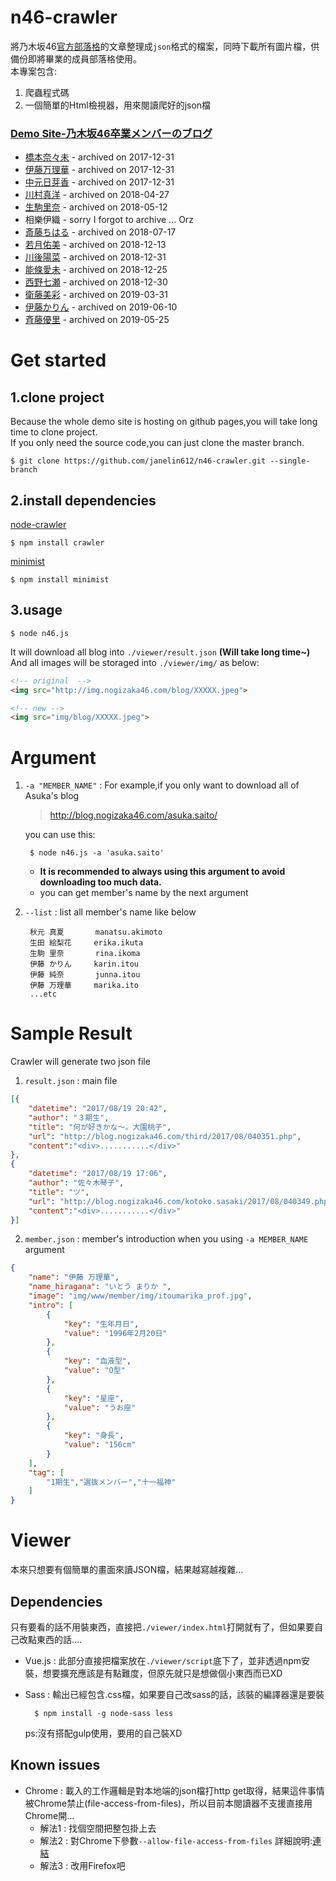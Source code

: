 n46-crawler
===========

將乃木坂46[官方部落格](https://blog.nogizaka46.com/)的文章整理成`json`格式的檔案，同時下載所有圖片檔，供備份即將畢業的成員部落格使用。  
本專案包含:

1. 爬蟲程式碼
2. 一個簡單的Html檢視器，用來閱讀爬好的json檔 

### [Demo Site-乃木坂46卒業メンバーのブログ](https://janelin612.github.io/n46-crawler/)
+ [橋本奈々未](https://janelin612.github.io/n46-crawler/nanami.hashimoto) - archived on 2017-12-31
+ [伊藤万理華](https://janelin612.github.io/n46-crawler/marika.ito) - archived on 2017-12-31
+ [中元日芽香](https://janelin612.github.io/n46-crawler/himeka.nakamoto) - archived on 2017-12-31
+ [川村真洋](https://janelin612.github.io/n46-crawler/mahiro.kawamura) - archived on 2018-04-27
+ [生駒里奈](https://janelin612.github.io/n46-crawler/rina.ikoma) - archived on 2018-05-12
+ 相樂伊織 - sorry I forgot to archive ... Orz
+ [斎藤ちはる](https://janelin612.github.io/n46-crawler/chiharu.saito/) - archived on 2018-07-17
+ [若月佑美](https://janelin612.github.io/n46-crawler/yumi.wakatsuki/) - archived on 2018-12-13
+ [川後陽菜](https://janelin612.github.io/n46-crawler/hina.kawago/) - archived on 2018-12-31
+ [能條愛未](https://janelin612.github.io/n46-crawler/ami.noujo/) - archived on 2018-12-25
+ [西野七瀬](https://janelin612.github.io/n46-crawler/nanase.nishino) - archived on 2018-12-30
+ [衛藤美彩](https://janelin612.github.io/n46-crawler/misa.eto) - archived on 2019-03-31
+ [伊藤かりん](https://janelin612.github.io/n46-crawler/karin.itou) - archived on 2019-06-10
+ [斉藤優里](https://janelin612.github.io/n46-crawler/yuuri.saito) - archived on 2019-05-25

# Get started #

## 1.clone project
Because the whole demo site is hosting on github pages,you will take long time to clone project.  
If you only need the source code,you can just clone the master branch.

	$ git clone https://github.com/janelin612/n46-crawler.git --single-branch

## 2.install dependencies

[node-crawler](https://github.com/bda-research/node-crawler)

	$ npm install crawler

[minimist](https://www.npmjs.com/package/minimist)

	$ npm install minimist

## 3.usage

	$ node n46.js

It will download all blog into `./viewer/result.json` **(Will take long time~)**  
And all images will be storaged into `./viewer/img/` as below:

```html
<!-- original  -->
<img src="http://img.nogizaka46.com/blog/XXXXX.jpeg">

<!-- new -->
<img src="img/blog/XXXXX.jpeg">
```

# Argument #

1. `-a "MEMBER_NAME"` : For example,if you only want to download all of Asuka's blog

	> http://blog.nogizaka46.com/asuka.saito/

	you can use this:

		$ node n46.js -a 'asuka.saito'

	+ **It is recommended to always using this argument to avoid downloading too much data.**
	+ you can get member's name by the next argument

2. `--list` : list all member's name like below

		秋元 真夏       manatsu.akimoto
		生田 絵梨花     erika.ikuta
		生駒 里奈       rina.ikoma
		伊藤 かりん     karin.itou
		伊藤 純奈       junna.itou
		伊藤 万理華     marika.ito
		...etc


# Sample Result #

Crawler will generate two json file

1. `result.json` : main file

```json
[{
	"datetime": "2017/08/19 20:42",
	"author": "３期生",
	"title": "何が好きかな〜。大園桃子",
	"url": "http://blog.nogizaka46.com/third/2017/08/040351.php",
	"content":"<div>...........</div>"
},
{
	"datetime": "2017/08/19 17:06",
	"author": "佐々木琴子",
	"title": "ツ",
	"url": "http://blog.nogizaka46.com/kotoko.sasaki/2017/08/040349.php",
	"content":"<div>...........</div>"
}]
```

2. `member.json` : member's introduction when you using `-a MEMBER_NAME` argument

```json
{
    "name": "伊藤 万理華",
    "name_hiragana": "いとう まりか ",
    "image": "img/www/member/img/itoumarika_prof.jpg",
    "intro": [
        {
            "key": "生年月日",
            "value": "1996年2月20日"
        },
        {
            "key": "血液型",
            "value": "O型"
        },
        {
            "key": "星座",
            "value": "うお座"
        },
        {
            "key": "身長",
            "value": "156cm"
        }
    ],
    "tag": [
        "1期生","選抜メンバー","十一福神"
    ]
}
```

# Viewer #
本來只想要有個簡單的畫面來讀JSON檔，結果越寫越複雜...

## Dependencies
只有要看的話不用裝東西，直接把`./viewer/index.html`打開就有了，但如果要自己改點東西的話....
+ Vue.js : 此部分直接把檔案放在`./viewer/script`底下了，並非透過npm安裝，想要擴充應該是有點難度，但原先就只是想做個小東西而已XD
+ Sass : 輸出已經包含.css檔，如果要自己改sass的話，該裝的編譯器還是要裝

		$ npm install -g node-sass less
	
	ps:沒有搭配gulp使用，要用的自己裝XD

## Known issues

+ Chrome : 載入的工作邏輯是對本地端的json檔打http get取得，結果這件事情被Chrome禁止(file-access-from-files)，所以目前本閱讀器不支援直接用Chrome開...
	 + 解法1 : 找個空間把整包掛上去
	 + 解法2 : 對Chrome下參數`--allow-file-access-from-files` 詳細說明:[連結](http://blog.twtnn.com/2015/03/ajaxcross-origin-requests-are-only.html)
	 + 解法3 : 改用Firefox吧